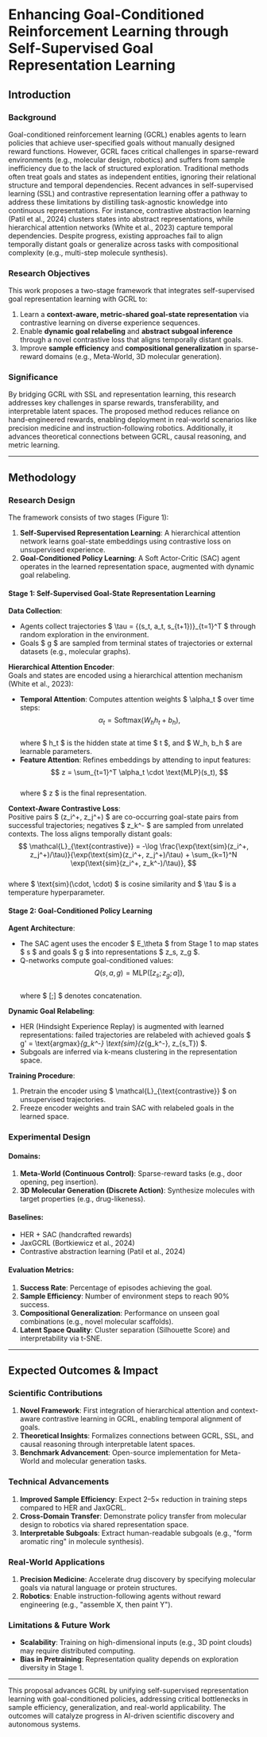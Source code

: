 # Enhancing Goal-Conditioned Reinforcement Learning through Self-Supervised Goal Representation Learning  

## Introduction  

### Background  
Goal-conditioned reinforcement learning (GCRL) enables agents to learn policies that achieve user-specified goals without manually designed reward functions. However, GCRL faces critical challenges in sparse-reward environments (e.g., molecular design, robotics) and suffers from sample inefficiency due to the lack of structured exploration. Traditional methods often treat goals and states as independent entities, ignoring their relational structure and temporal dependencies. Recent advances in self-supervised learning (SSL) and contrastive representation learning offer a pathway to address these limitations by distilling task-agnostic knowledge into continuous representations. For instance, contrastive abstraction learning (Patil et al., 2024) clusters states into abstract representations, while hierarchical attention networks (White et al., 2023) capture temporal dependencies. Despite progress, existing approaches fail to align temporally distant goals or generalize across tasks with compositional complexity (e.g., multi-step molecule synthesis).  

### Research Objectives  
This work proposes a two-stage framework that integrates self-supervised goal representation learning with GCRL to:  
1. Learn a **context-aware, metric-shared goal-state representation** via contrastive learning on diverse experience sequences.  
2. Enable **dynamic goal relabeling** and **abstract subgoal inference** through a novel contrastive loss that aligns temporally distant goals.  
3. Improve **sample efficiency** and **compositional generalization** in sparse-reward domains (e.g., Meta-World, 3D molecular generation).  

### Significance  
By bridging GCRL with SSL and representation learning, this research addresses key challenges in sparse rewards, transferability, and interpretable latent spaces. The proposed method reduces reliance on hand-engineered rewards, enabling deployment in real-world scenarios like precision medicine and instruction-following robotics. Additionally, it advances theoretical connections between GCRL, causal reasoning, and metric learning.  

---

## Methodology  

### Research Design  
The framework consists of two stages (Figure 1):  
1. **Self-Supervised Representation Learning**: A hierarchical attention network learns goal-state embeddings using contrastive loss on unsupervised experience.  
2. **Goal-Conditioned Policy Learning**: A Soft Actor-Critic (SAC) agent operates in the learned representation space, augmented with dynamic goal relabeling.  

#### Stage 1: Self-Supervised Goal-State Representation Learning  
**Data Collection**:  
- Agents collect trajectories $ \tau = \{(s_t, a_t, s_{t+1})\}_{t=1}^T $ through random exploration in the environment.  
- Goals $ g $ are sampled from terminal states of trajectories or external datasets (e.g., molecular graphs).  

**Hierarchical Attention Encoder**:  
Goals and states are encoded using a hierarchical attention mechanism (White et al., 2023):  
- **Temporal Attention**: Computes attention weights $ \alpha_t $ over time steps:  
  $$  
  \alpha_t = \text{Softmax}(W_h h_t + b_h),  
  $$  
  where $ h_t $ is the hidden state at time $ t $, and $ W_h, b_h $ are learnable parameters.  
- **Feature Attention**: Refines embeddings by attending to input features:  
  $$  
  z = \sum_{t=1}^T \alpha_t \cdot \text{MLP}(s_t),  
  $$  
  where $ z $ is the final representation.  

**Context-Aware Contrastive Loss**:  
Positive pairs $ (z_i^+, z_j^+) $ are co-occurring goal-state pairs from successful trajectories; negatives $ z_k^- $ are sampled from unrelated contexts. The loss aligns temporally distant goals:  
$$  
\mathcal{L}_{\text{contrastive}} = -\log \frac{\exp(\text{sim}(z_i^+, z_j^+)/\tau)}{\exp(\text{sim}(z_i^+, z_j^+)/\tau) + \sum_{k=1}^N \exp(\text{sim}(z_i^+, z_k^-)/\tau)},  
$$  
where $ \text{sim}(\cdot, \cdot) $ is cosine similarity and $ \tau $ is a temperature hyperparameter.  

#### Stage 2: Goal-Conditioned Policy Learning  
**Agent Architecture**:  
- The SAC agent uses the encoder $ E_\theta $ from Stage 1 to map states $ s $ and goals $ g $ into representations $ z_s, z_g $.  
- Q-networks compute goal-conditioned values:  
  $$  
  Q(s, a, g) = \text{MLP}([z_s; z_g; a]),  
  $$  
  where $ [;] $ denotes concatenation.  

**Dynamic Goal Relabeling**:  
- HER (Hindsight Experience Replay) is augmented with learned representations: failed trajectories are relabeled with achieved goals $ g' = \text{argmax}_{g_k^-} \text{sim}(z_{g_k^-}, z_{s_T}) $.  
- Subgoals are inferred via k-means clustering in the representation space.  

**Training Procedure**:  
1. Pretrain the encoder using $ \mathcal{L}_{\text{contrastive}} $ on unsupervised trajectories.  
2. Freeze encoder weights and train SAC with relabeled goals in the learned space.  

### Experimental Design  

#### Domains:  
1. **Meta-World (Continuous Control)**: Sparse-reward tasks (e.g., door opening, peg insertion).  
2. **3D Molecular Generation (Discrete Action)**: Synthesize molecules with target properties (e.g., drug-likeness).  

#### Baselines:  
- HER + SAC (handcrafted rewards)  
- JaxGCRL (Bortkiewicz et al., 2024)  
- Contrastive abstraction learning (Patil et al., 2024)  

#### Evaluation Metrics:  
1. **Success Rate**: Percentage of episodes achieving the goal.  
2. **Sample Efficiency**: Number of environment steps to reach 90% success.  
3. **Compositional Generalization**: Performance on unseen goal combinations (e.g., novel molecular scaffolds).  
4. **Latent Space Quality**: Cluster separation (Silhouette Score) and interpretability via t-SNE.  

---

## Expected Outcomes & Impact  

### Scientific Contributions  
1. **Novel Framework**: First integration of hierarchical attention and context-aware contrastive learning in GCRL, enabling temporal alignment of goals.  
2. **Theoretical Insights**: Formalizes connections between GCRL, SSL, and causal reasoning through interpretable latent spaces.  
3. **Benchmark Advancement**: Open-source implementation for Meta-World and molecular generation tasks.  

### Technical Advancements  
1. **Improved Sample Efficiency**: Expect 2–5× reduction in training steps compared to HER and JaxGCRL.  
2. **Cross-Domain Transfer**: Demonstrate policy transfer from molecular design to robotics via shared representation space.  
3. **Interpretable Subgoals**: Extract human-readable subgoals (e.g., "form aromatic ring" in molecule synthesis).  

### Real-World Applications  
1. **Precision Medicine**: Accelerate drug discovery by specifying molecular goals via natural language or protein structures.  
2. **Robotics**: Enable instruction-following agents without reward engineering (e.g., "assemble X, then paint Y").  

### Limitations & Future Work  
- **Scalability**: Training on high-dimensional inputs (e.g., 3D point clouds) may require distributed computing.  
- **Bias in Pretraining**: Representation quality depends on exploration diversity in Stage 1.  

---

This proposal advances GCRL by unifying self-supervised representation learning with goal-conditioned policies, addressing critical bottlenecks in sample efficiency, generalization, and real-world applicability. The outcomes will catalyze progress in AI-driven scientific discovery and autonomous systems.
